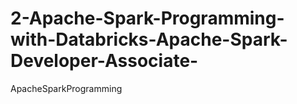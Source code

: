 # 2-Apache-Spark-Programming-with-Databricks-Apache-Spark-Developer-Associate-
ApacheSparkProgramming
